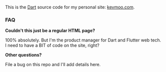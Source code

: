 This is the [Dart](https://dart.dev) source code for my personal site:
[kevmoo.com](https://kevmoo.com).

### FAQ

**Couldn't this just be a regular HTML page?** 

100% absolutely.
But I'm the product manager for Dart and Flutter web tech.
I need to have a BIT of code on the site, right?

**Other questions?**

File a bug on this repo and I'll add details here.  
